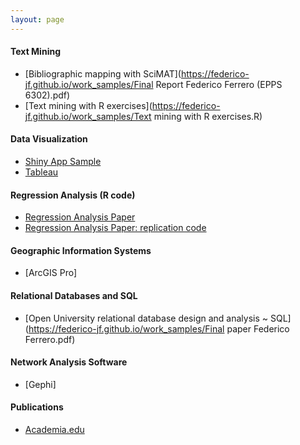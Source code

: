 ```yaml
---
layout: page
---
```

#### Text Mining
  + [Bibliographic mapping with SciMAT](https://federico-jf.github.io/work_samples/Final Report Federico Ferrero (EPPS 6302).pdf)
  + [Text mining with R exercises](https://federico-jf.github.io/work_samples/Text mining with R exercises.R)
  
#### Data Visualization
  + [Shiny App Sample](https://federicoferrero.shinyapps.io/assignment7/)
  + [Tableau](https://federico-jf.github.io/work_samples/Tableau_samples_Ferrero.pdf)
  
  #### Regression Analysis (R code)
  + [Regression Analysis Paper](https://federico-jf.github.io/work_samples/Final_Paper_Ferrero.pdf)
  + [Regression Analysis Paper: replication code](https://federico-jf.github.io/work_samples/Replication_code_ferrero.R)
  
#### Geographic Information Systems
  + [ArcGIS Pro]

#### Relational Databases and SQL
  + [Open University relational database design and analysis ~ SQL](https://federico-jf.github.io/work_samples/Final paper Federico Ferrero.pdf)

#### Network Analysis Software
  + [Gephi]

#### Publications
  + [Academia.edu](https://cordoba.academia.edu/FedericoFerrero)
  

    


